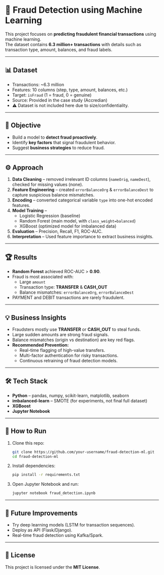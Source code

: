 # 📌 Fraud Detection using Machine Learning  

This project focuses on **predicting fraudulent financial transactions** using machine learning.  
The dataset contains **6.3 million+ transactions** with details such as transaction type, amount, balances, and fraud labels.  

---

## 📊 Dataset  

- Transactions: ~6.3 million  
- Features: 10 columns (step, type, amount, balances, etc.)  
- Target: `isFraud` (1 = fraud, 0 = genuine)  
- Source: Provided in the case study (Accredian)  
- ⚠️ Dataset is not included here due to size/confidentiality.  

---

## 🎯 Objective  

- Build a model to **detect fraud proactively**.  
- Identify **key factors** that signal fraudulent behavior.  
- Suggest **business strategies** to reduce fraud.  

---

## ⚙️ Approach  

1. **Data Cleaning** – removed irrelevant ID columns (`nameOrig`, `nameDest`), checked for missing values (none).  
2. **Feature Engineering** – created `errorBalanceOrg` & `errorBalanceDest` to capture suspicious balance mismatches.  
3. **Encoding** – converted categorical variable `type` into one-hot encoded features.  
4. **Model Training** –  
   - Logistic Regression (baseline)  
   - Random Forest (main model, with `class_weight=balanced`)  
   - XGBoost (optimized model for imbalanced data)  
5. **Evaluation** – Precision, Recall, F1, ROC-AUC.  
6. **Interpretation** – Used feature importance to extract business insights.  

---

## 🏆 Results  

- **Random Forest** achieved ROC-AUC > **0.90**.  
- Fraud is most associated with:  
  - Large `amount`  
  - Transaction type: **TRANSFER** & **CASH_OUT**  
  - Balance mismatches: `errorBalanceOrg`, `errorBalanceDest`  
- PAYMENT and DEBIT transactions are rarely fraudulent.  

---

## 💡 Business Insights  

- Fraudsters mostly use **TRANSFER** or **CASH_OUT** to steal funds.  
- Large sudden amounts are strong fraud signals.  
- Balance mismatches (origin vs destination) are key red flags.  
- **Recommended Prevention:**  
  - Real-time flagging of high-value transfers.  
  - Multi-factor authentication for risky transactions.  
  - Continuous retraining of fraud detection models.  

---

## 🛠 Tech Stack  

- **Python** – pandas, numpy, scikit-learn, matplotlib, seaborn  
- **imbalanced-learn** – SMOTE (for experiments, not final full dataset)  
- **XGBoost**  
- **Jupyter Notebook**  

---

## 🚀 How to Run  

1. Clone this repo:  
   ```bash
   git clone https://github.com/your-username/fraud-detection-ml.git
   cd fraud-detection-ml
   ```

2. Install dependencies:  
   ```bash
   pip install -r requirements.txt
   ```

3. Open Jupyter Notebook and run:  
   ```bash
   jupyter notebook fraud_detection.ipynb
   ```  

---

## 🔮 Future Improvements  

- Try deep learning models (LSTM for transaction sequences).  
- Deploy as API (Flask/Django).  
- Real-time fraud detection using Kafka/Spark.  

---

## 📄 License  

This project is licensed under the **MIT License**.  
